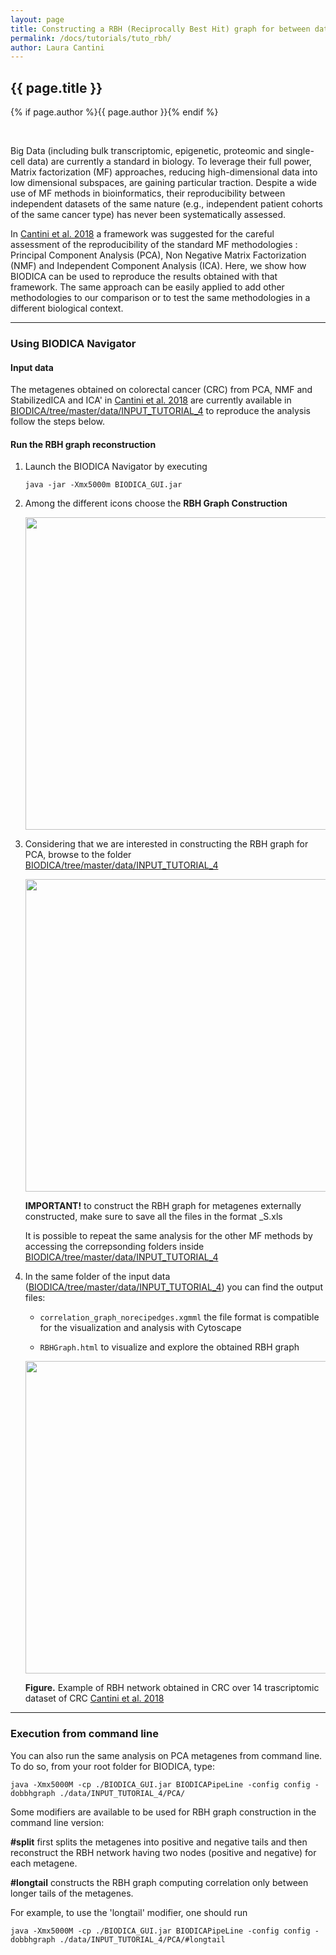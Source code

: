 ```yaml
---
layout: page
title: Constructing a RBH (Reciprocally Best Hit) graph for between datasets reproducibility analysis
permalink: /docs/tutorials/tuto_rbh/
author: Laura Cantini
---
```


<div class = "container">
    <h2>{{ page.title }}</h2>
    <p>{% if page.author %}{{ page.author }}{% endif %}</p>
</div>
<br>

Big Data (including bulk transcriptomic, epigenetic, proteomic and single-cell data) are currently a standard in biology. To leverage their full power, Matrix factorization (MF) approaches, reducing high-dimensional data into low dimensional subspaces, are gaining particular traction. Despite a wide use of MF methods in bioinformatics, their reproducibility between independent datasets of the same nature (e.g., independent patient cohorts of the same cancer type) has never been systematically assessed. 

In [Cantini et al. 2018](https://www.biorxiv.org/content/early/2018/05/09/318154)  a framework was suggested for the careful assessment of the reproducibility of the standard MF methodologies : Principal Component Analysis (PCA), Non Negative Matrix Factorization (NMF) and Independent Component Analysis (ICA). Here, we show how BIODICA can be used to reproduce the results obtained with that framework. The same approach can be easily applied to add other methodologies to our comparison or to test the same methodologies in a different biological context. 

----------

### Using BIODICA Navigator

#### Input data
The metagenes obtained on colorectal cancer (CRC) from PCA, NMF and StabilizedICA and ICA' in [Cantini et al. 2018](https://www.biorxiv.org/content/early/2018/05/09/318154) are currently available in [BIODICA/tree/master/data/INPUT_TUTORIAL_4](https://github.com/LabBandSB/BIODICA/tree/master/data/INPUT_TUTORIAL_4) to reproduce the analysis follow the steps below.

#### Run the RBH graph reconstruction

1. Launch the BIODICA Navigator by executing
    ```
    java -jar -Xmx5000m BIODICA_GUI.jar
    ```   

2. Among the different icons choose the **RBH Graph Construction**

    <center><img src="../../../assets/img/tuto_rbh_1.png" style="width:500px;height:auto;" ></center>   

3. Considering that we are interested in constructing the RBH graph for PCA, browse to the folder [BIODICA/tree/master/data/INPUT_TUTORIAL_4](https://github.com/LabBandSB/BIODICA/tree/master/data/INPUT_TUTORIAL_4)

    <center><img src="../../../assets/img/tuto_rbh_2.png" style="width:500px;height:auto;" ></center>
     
    **IMPORTANT!** to construct the RBH graph for metagenes externally constructed, make sure to save all the files in the format _S.xls 

    It is possible to repeat the same analysis for the other MF methods by accessing the correpsonding folders inside [BIODICA/tree/master/data/INPUT_TUTORIAL_4](https://github.com/LabBandSB/BIODICA/tree/master/data/INPUT_TUTORIAL_4)

4. In the same folder of the input data ([BIODICA/tree/master/data/INPUT_TUTORIAL_4](https://github.com/LabBandSB/BIODICA/tree/master/data/INPUT_TUTORIAL_4)) you can find the output files: 

   - ```correlation_graph_norecipedges.xgmml``` the file format is compatible for the visualization and analysis with Cytoscape 

   - ```RBHGraph.html``` to visualize and explore the obtained RBH graph
   
    <center><img src="../../../assets/img/tuto_rbh_3.png" style="width:auto;height:500px;" ></center> 
  
    **Figure.** Example of RBH network obtained in CRC over 14 trascriptomic dataset of CRC [Cantini et al. 2018](https://www.biorxiv.org/content/early/2018/05/09/318154)

-------------

### Execution from command line
You can also run the same analysis on PCA metagenes from command line. To do so, from your root folder for BIODICA, type:

```
java -Xmx5000M -cp ./BIODICA_GUI.jar BIODICAPipeLine -config config -dobbhgraph ./data/INPUT_TUTORIAL_4/PCA/
```
Some modifiers are available to be used for RBH graph construction in the command line version:

**#split** first splits the metagenes into positive and negative tails and then reconstruct the RBH network having two nodes (positive and negative) for each metagene. 

**#longtail** constructs the RBH graph computing correlation only between longer tails of the metagenes.

For example, to use the 'longtail' modifier, one should run

```
java -Xmx5000M -cp ./BIODICA_GUI.jar BIODICAPipeLine -config config -dobbhgraph ./data/INPUT_TUTORIAL_4/PCA/#longtail
```

